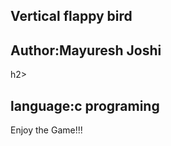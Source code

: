 <h2>Vertical flappy bird</h2>
<h2>Author:Mayuresh Joshi</h2>h2>
<h2>language:c programing</h2>
Enjoy the Game!!!
